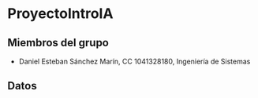 # ProyectoIntroIA

## Miembros del grupo

- Daniel Esteban Sánchez Marín, CC 1041328180, Ingeniería de Sistemas

## Datos

